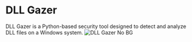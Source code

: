 # DLL Gazer
DLL Gazer is a Python-based security tool designed to detect and analyze DLL files on a Windows system.
![DLL Gazer No BG](https://github.com/user-attachments/assets/c4418f50-f773-4777-a96d-acca92723799)
